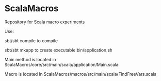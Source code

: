 ScalaMacros
===========

Repository for Scala macro experiments

Use: 

sbt/sbt compile 
to compile

sbt/sbt mkapp
to create executable bin/application.sh

Main method is located in 
ScalaMacros/core/src/main/scala/application/Main.scala 

Macro is located in 
ScalaMacros/macros/src/main/scala/FindFreeVars.scala 
